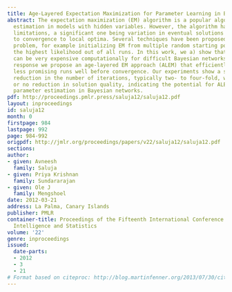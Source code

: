 ```yaml
---
title: Age-Layered Expectation Maximization for Parameter Learning in Bayesian Networks
abstract: The expectation maximization (EM) algorithm is a popular algorithm for parameter
  estimation in models with hidden variables. However, the algorithm has several non-trivial
  limitations, a significant one being variation in eventual solutions found, due
  to convergence to local optima. Several techniques have been proposed to allay this
  problem, for example initializing EM from multiple random starting points and selecting
  the highest likelihood out of all runs. In this work, we a) show that this method
  can be very expensive computationally for difficult Bayesian networks, and b) in
  response we propose an age-layered EM approach (ALEM) that efficiently discards
  less promising runs well before convergence. Our experiments show a significant
  reduction in the number of iterations, typically two- to four-fold, with minimal
  or no reduction in solution quality, indicating the potential for ALEM to streamline
  parameter estimation in Bayesian networks.
pdf: http://proceedings.pmlr.press/saluja12/saluja12.pdf
layout: inproceedings
id: saluja12
month: 0
firstpage: 984
lastpage: 992
page: 984-992
origpdf: http://jmlr.org/proceedings/papers/v22/saluja12/saluja12.pdf
sections: 
author:
- given: Avneesh
  family: Saluja
- given: Priya Krishnan
  family: Sundararajan
- given: Ole J
  family: Mengshoel
date: 2012-03-21
address: La Palma, Canary Islands
publisher: PMLR
container-title: Proceedings of the Fifteenth International Conference on Artificial
  Intelligence and Statistics
volume: '22'
genre: inproceedings
issued:
  date-parts:
  - 2012
  - 3
  - 21
# Format based on citeproc: http://blog.martinfenner.org/2013/07/30/citeproc-yaml-for-bibliographies/
---
```

